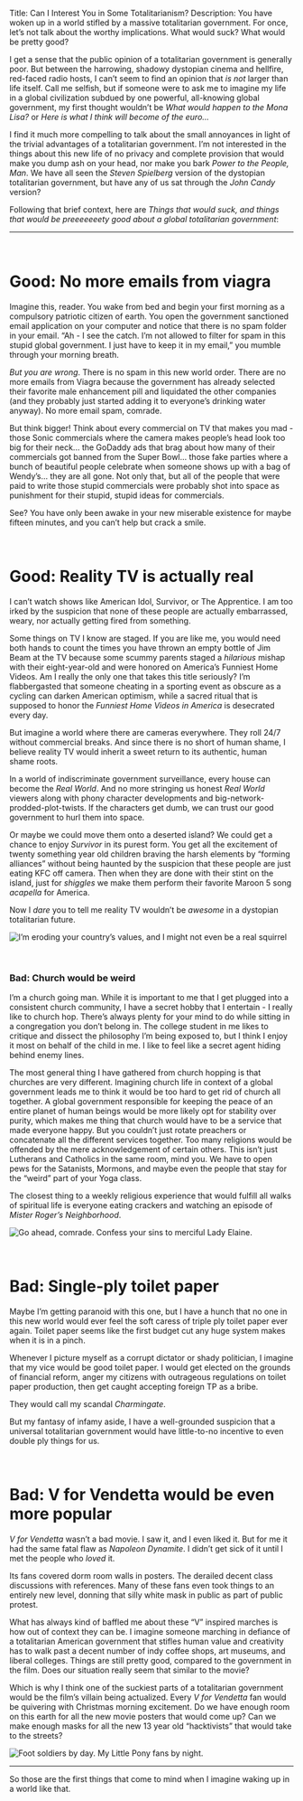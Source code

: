 Title: Can I Interest You in Some Totalitarianism?
Description: You have woken up in a world stifled by a massive totalitarian government.  For once, let’s not talk about the worthy implications.  What would suck?  What would be pretty good?

I get a sense that the public opinion of a totalitarian government is generally poor.  But between the harrowing, shadowy dystopian cinema and hellfire, red-faced radio hosts, I can’t seem to find an opinion that *is not* larger than life itself.  Call me selfish, but if someone were to ask me to imagine my life in a global civilization subdued by one powerful, all-knowing global government, my first thought wouldn’t be *What would happen to the Mona Lisa?* or *Here is what I think will become of the euro...*

I find it much more compelling to talk about the small annoyances in light of the trivial advantages of a totalitarian government. I’m not interested in the things about this new life of no privacy and complete provision that would make you dump ash on your head, nor make you bark *Power to the People, Man*.  We have all seen the *Steven Spielberg* version of the dystopian totalitarian government, but have any of us sat through the *John Candy* version?

Following that brief context, here are *Things that would suck, and things that would be preeeeeeety good about a global totalitarian government*:

<hr>

<br>

# Good: No more emails from viagra

Imagine this, reader.  You wake from bed and begin your first morning as a compulsory patriotic citizen of earth.  You open the government sanctioned email application on your computer and notice that there is no spam folder in your email.  “Ah - I see the catch.  I’m not allowed to filter for spam in this stupid global government.  I just have to keep it in my email,” you mumble through your morning breath.

*But you are wrong*.  There is no spam in this new world order.  There are no more emails from Viagra because the government has already selected their favorite male enhancement pill and liquidated the other companies (and they probably just started adding it to everyone’s drinking water anyway).  No more email spam, comrade.

But think bigger!  Think about every commercial on TV that makes you mad - those Sonic commercials where the camera makes people’s head look too big for their neck... the GoDaddy ads that brag about how many of their commercials got banned from the Super Bowl... those fake parties where a bunch of beautiful people celebrate when someone shows up with a bag of Wendy’s... they are all gone.  Not only that, but all of the people that were paid to write those stupid commercials were probably shot into space as punishment for their stupid, stupid ideas for commercials.

See?  You have only been awake in your new miserable existence for maybe fifteen minutes, and you can’t help but crack a smile.

<br>

# Good: Reality TV is actually real

I can’t watch shows like American Idol, Survivor, or The Apprentice.  I am too irked by the suspicion that none of these people are actually embarrassed, weary, nor actually getting fired from something.

Some things on TV I know are staged.  If you are like me, you would need both hands to count the times you have thrown an empty bottle of Jim Beam at the TV because some scummy parents staged a *hilarious* mishap with their eight-year-old and were honored on America’s Funniest Home Videos.  Am I really the only one that takes this title seriously?  I’m flabbergasted that someone cheating in a sporting event as obscure as a cycling can darken American optimism, while a sacred ritual that is supposed to honor the *Funniest Home Videos in America* is desecrated every day.

But imagine a world where there are cameras everywhere.  They roll 24/7 without commercial breaks.  And since there is no short of human shame, I believe reality TV would inherit a sweet return to its authentic, human shame roots.

In a world of indiscriminate government surveillance, every house can become the *Real World*.  And no more stringing us honest *Real World* viewers along with phony character developments and big-network-prodded-plot-twists.  If the characters get dumb, we can trust our good government to hurl them into space.

Or maybe we could move them onto a deserted island?  We could get a chance to enjoy *Survivor* in its purest form.  You get all the excitement of twenty something year old children braving the harsh elements by “forming alliances” without being haunted by the suspicion that these people are just eating KFC off camera.  Then when they are done with their stint on the island, just for *shiggles* we make them perform their favorite Maroon 5 song *acapella* for America.

Now I *dare* you to tell me reality TV wouldn’t be *awesome* in a dystopian totalitarian future.

![I’m eroding your country’s values, and I might not even be a real squirrel](http://4.bp.blogspot.com/-JJJ9IczQBvY/T96MXsEqewI/AAAAAAAAA9I/pSQRoyMIUTQ/s1600/twiggy.jpg)

<br>

### Bad: Church would be weird

I’m a church going man.  While it is important to me that I get plugged into a consistent church community, I have a secret hobby that I entertain - I really like to church hop.  There’s always plenty for your mind to do while sitting in a congregation you don’t belong in.  The college student in me likes to critique and dissect the philosophy I’m being exposed to, but I think I enjoy it most on behalf of the child in me.  I like to feel like a secret agent hiding behind enemy lines.

The most general thing I have gathered from church hopping is that churches are very different.  Imagining church life in context of a global government leads me to think it would be too hard to get rid of church all together. A global government responsible for keeping the peace of an entire planet of human beings would be more likely opt for stability over purity, which makes me thing that church would have to be a service that made everyone happy.  But you couldn’t just rotate preachers or concatenate all the different services together.  Too many religions would be offended by the mere acknowledgement of certain others.  This isn’t just Lutherans and Catholics in the same room, mind you.  We have to open pews for the Satanists, Mormons, and maybe even the people that stay for the “weird” part of your Yoga class.

The closest thing to a weekly religious experience that would fulfill all walks of spiritual life is everyone eating crackers and watching an episode of *Mister Roger’s Neighborhood*.

![Go ahead, comrade.  Confess your sins to merciful Lady Elaine.](http://1.bp.blogspot.com/-wAU1F9z6bqM/UMt_PbX6hDI/AAAAAAAAJZg/uALBxNK6Bpg/s1600/elaine.jpg)

<br>

# Bad: Single-ply toilet paper

Maybe I’m getting paranoid with this one, but I have a hunch that no one in this new world would ever feel the soft caress of triple ply toilet paper ever again.  Toilet paper seems like the first budget cut any huge system makes when it is in a pinch.

Whenever I picture myself as a corrupt dictator or shady politician, I imagine that my vice would be good toilet paper.  I would get elected on the grounds of financial reform, anger my citizens with outrageous regulations on toilet paper production, then get caught accepting foreign TP as a bribe.

They would call my scandal *Charmingate*.

But my fantasy of infamy aside, I have a well-grounded suspicion that a universal totalitarian government would have little-to-no incentive to even double ply things for us.

<br>

# Bad: V for Vendetta would be even more popular

*V for Vendetta* wasn’t a bad movie.  I saw it, and I even liked it.  But for me it had the same fatal flaw as *Napoleon Dynamite*.  I didn’t get sick of it until I met the people who *loved* it.

Its fans covered dorm room walls in posters.  The derailed decent class discussions with references.  Many of these fans even took things to an entirely new level, donning that silly white mask in public as part of public protest.

What has always kind of baffled me about these “V” inspired marches is how out of context they can be.  I imagine someone marching in defiance of a totalitarian American government that stifles human value and creativity has to walk past a decent number of indy coffee shops, art museums, and liberal colleges.  Things are still pretty good, compared to the government in the film.  Does our situation really seem that similar to the movie?

Which is why I think one of the suckiest parts of a totalitarian government would be the film’s villain being actualized.  Every *V for Vendetta* fan would be quivering with Christmas morning excitement.  Do we have enough room on this earth for all the new movie posters that would come up?  Can we make enough masks for all the new 13 year old “hacktivists” that would take to the streets?

![Foot soldiers by day.  My Little Pony fans by night.](http://assets.vice.com/content-images/article/anonymous-v-for-vendetta-protests-fireworks-night-guy-fawkes-london/4cf9f4315f246857864227516759b056_vice_670.jpg)

<hr>

So those are the first things that come to mind when I imagine waking up in a world like that.
